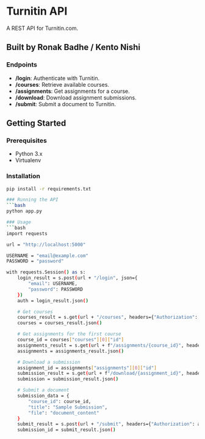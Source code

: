 # Turnitin API

A REST API for Turnitin.com.

## Built by Ronak Badhe / Kento Nishi

### Endpoints

- **/login**: Authenticate with Turnitin.
- **/courses**: Retrieve available courses.
- **/assignments**: Get assignments for a course.
- **/download**: Download assignment submissions.
- **/submit**: Submit a document to Turnitin.

## Getting Started

### Prerequisites

- Python 3.x
- Virtualenv

### Installation

```bash
pip install -r requirements.txt

### Running the API
```bash
python app.py

### Usage
```bash
import requests

url = "http://localhost:5000"

USERNAME = "email@example.com"
PASSWORD = "password"

with requests.Session() as s:
    login_result = s.post(url + "/login", json={
        "email": USERNAME,
        "password": PASSWORD
    })
    auth = login_result.json()

    # Get courses
    courses_result = s.get(url + "/courses", headers={"Authorization": auth["auth"]})
    courses = courses_result.json()

    # Get assignments for the first course
    course_id = courses["courses"][0]["id"]
    assignments_result = s.get(url + f"/assignments/{course_id}", headers={"Authorization": auth["auth"]})
    assignments = assignments_result.json()

    # Download a submission
    assignment_id = assignments["assignments"][0]["id"]
    submission_result = s.get(url + f"/download/{assignment_id}", headers={"Authorization": auth["auth"]})
    submission = submission_result.json()

    # Submit a document
    submission_data = {
        "course_id": course_id,
        "title": "Sample Submission",
        "file": "document_content"
    }
    submit_result = s.post(url + "/submit", headers={"Authorization": auth["auth"]}, json=submission_data)
    submission_id = submit_result.json()


